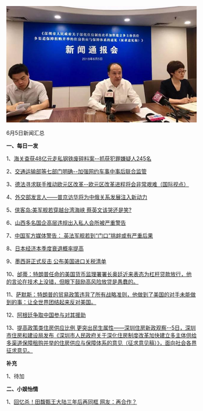 ![06_05](.\06_05.jpg)

6月5日新闻汇总

**一、每日一发**

1、[海关查获48亿元走私钢铁废碎料案--抓获犯罪嫌疑人245名](http://paper.people.com.cn/rmrb/html/2018-06/06/nw.D110000renmrb_20180606_4-06.htm)

2、[交通运输部等七部门明确--加强网约车事中事后联合监管](http://paper.people.com.cn/rmrb/html/2018-06/06/nw.D110000renmrb_20180606_2-10.htm)

3、[德法寻求联手推动欧元区改革--欧元区改革进程将会非常艰难（国际视点）](http://paper.people.com.cn/rmrb/html/2018-06/06/nw.D110000renmrb_20180606_1-21.htm)

4、[外交部发言人——普京访华将为中俄关系发展注入新动力](http://paper.people.com.cn/rmrb/html/2018-06/06/nw.D110000renmrb_20180606_2-21.htm)

5、[侠客岛:美军舰若穿越台湾海峡 蔡英文该哭还是笑?](http://news.163.com/18/0606/00/DJJ1NLBE0001875N.html)

6、[山西多名国企高层违规出入私人会所被严重警告](http://news.163.com/18/0605/20/DJIJ56SK0001875N.html)

7、[中国军方媒体警告： 英法军舰若到“门口”挑衅或有严重后果](http://www.zaobao.com/news/china/story20180606-864824)

8、[日本经济本季度衰退概率提高](http://www.zaobao.com/finance/world/story20180606-864900)

9、[墨西哥正式反击 公布美国进口关税清单](http://www.zaobao.com/realtime/world/story20180605-864784)

10、[邰蒂：特朗普任命的美国货币监理署署长奥廷近来表态为杠杆贷款放行，他的言论在技术上没错，但眼下鼓励高风险放贷是愚蠢的。](http://www.ftchinese.com/premium/001077754?exclusive)

11、[萨默斯：特朗普的贸易政策违背了所有战略准则，他做到了美国的对手未能做到的事：让全世界团结起来反对美国。](http://www.ftchinese.com/story/001077905)

12、[阿根廷争取中国参与对其援助](http://www.ftchinese.com/story/001077910)

13、[提高政策类住房供应比例 更突出民生属性——深圳住房新政观察--5日，深圳市住房和建设局发布《深圳市人民政府关于深化住房制度改革加快建立多主体供给多渠道保障租购并举的住房供应与保障体系的意见（征求意见稿）》，面向社会各界征求意见。](http://house.people.com.cn/n1/2018/0605/c164220-30037530.html)



**补充**

1、待加



**二、小娱怡情**

1、[回忆杀！田馥甄王大陆三年后再同框 网友：再合作？](http://music.67.com/photo/2018/06/04/919945.html)